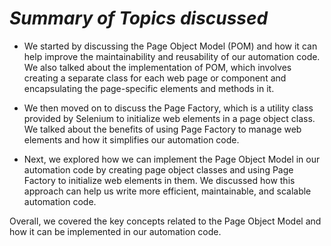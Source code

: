 # _Summary of Topics discussed_
- We started by discussing the Page Object Model (POM) and how it can help improve the maintainability and reusability of our automation code. We also talked about the implementation of POM, which involves creating a separate class for each web page or component and encapsulating the page-specific elements and methods in it.

- We then moved on to discuss the Page Factory, which is a utility class provided by Selenium to initialize web elements in a page object class. We talked about the benefits of using Page Factory to manage web elements and how it simplifies our automation code.

- Next, we explored how we can implement the Page Object Model in our automation code by creating page object classes and using Page Factory to initialize web elements in them. We discussed how this approach can help us write more efficient, maintainable, and scalable automation code.

Overall, we covered the key concepts related to the Page Object Model and how it can be implemented in our automation code.
